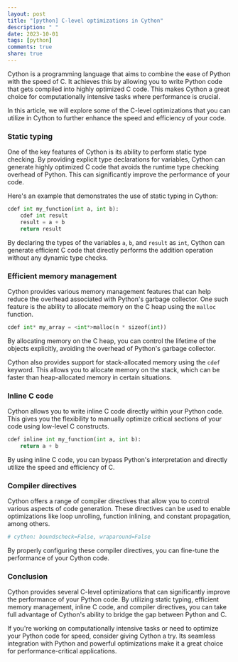 ```yaml
---
layout: post
title: "[python] C-level optimizations in Cython"
description: " "
date: 2023-10-01
tags: [python]
comments: true
share: true
---
```


Cython is a programming language that aims to combine the ease of Python with the speed of C. It achieves this by allowing you to write Python code that gets compiled into highly optimized C code. This makes Cython a great choice for computationally intensive tasks where performance is crucial.

In this article, we will explore some of the C-level optimizations that you can utilize in Cython to further enhance the speed and efficiency of your code.

### Static typing

One of the key features of Cython is its ability to perform static type checking. By providing explicit type declarations for variables, Cython can generate highly optimized C code that avoids the runtime type checking overhead of Python. This can significantly improve the performance of your code.

Here's an example that demonstrates the use of static typing in Cython:

```python
cdef int my_function(int a, int b):
    cdef int result
    result = a + b
    return result
```

By declaring the types of the variables `a`, `b`, and `result` as `int`, Cython can generate efficient C code that directly performs the addition operation without any dynamic type checks.

### Efficient memory management

Cython provides various memory management features that can help reduce the overhead associated with Python's garbage collector. One such feature is the ability to allocate memory on the C heap using the `malloc` function.

```python
cdef int* my_array = <int*>malloc(n * sizeof(int))
```

By allocating memory on the C heap, you can control the lifetime of the objects explicitly, avoiding the overhead of Python's garbage collector.

Cython also provides support for stack-allocated memory using the `cdef` keyword. This allows you to allocate memory on the stack, which can be faster than heap-allocated memory in certain situations.

### Inline C code

Cython allows you to write inline C code directly within your Python code. This gives you the flexibility to manually optimize critical sections of your code using low-level C constructs.

```python
cdef inline int my_function(int a, int b):
    return a + b
```

By using inline C code, you can bypass Python's interpretation and directly utilize the speed and efficiency of C.

### Compiler directives

Cython offers a range of compiler directives that allow you to control various aspects of code generation. These directives can be used to enable optimizations like loop unrolling, function inlining, and constant propagation, among others.

```python
# cython: boundscheck=False, wraparound=False
```

By properly configuring these compiler directives, you can fine-tune the performance of your Cython code.

### Conclusion

Cython provides several C-level optimizations that can significantly improve the performance of your Python code. By utilizing static typing, efficient memory management, inline C code, and compiler directives, you can take full advantage of Cython's ability to bridge the gap between Python and C.

If you're working on computationally intensive tasks or need to optimize your Python code for speed, consider giving Cython a try. Its seamless integration with Python and powerful optimizations make it a great choice for performance-critical applications.